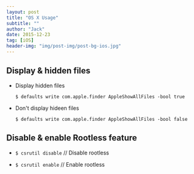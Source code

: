 ```yaml
---
layout: post
title: "OS X Usage"
subtitle: ""
author: "Jack"
date: 2015-12-23
tag: [iOS]
header-img: "img/post-img/post-bg-ios.jpg"
---
```


## Display & hidden files
- Display hidden files  

  `$ defaults write com.apple.finder AppleShowAllFiles -bool true`

- Don't display hideen files  

  `$ defaults write com.apple.finder AppleShowAllFiles -bool false`

## Disable & enable Rootless feature
- `$ csrutil disable`	// Disable rootless


- `$ csrutil enable`	// Enable rootless